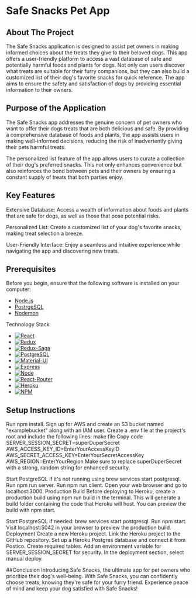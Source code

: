 # Safe Snacks Pet App

## About The Project
The Safe Snacks application is designed to assist pet owners in making informed choices about the treats they give to their beloved dogs. This app offers a user-friendly platform to access a vast database of safe and potentially harmful foods and plants for dogs. Not only can users discover what treats are suitable for their furry companions, but they can also build a customized list of their dog's favorite snacks for quick reference. The app aims to ensure the safety and satisfaction of dogs by providing essential information to their owners.

## Purpose of the Application
The Safe Snacks app addresses the genuine concern of pet owners who want to offer their dogs treats that are both delicious and safe. By providing a comprehensive database of foods and plants, the app assists users in making well-informed decisions, reducing the risk of inadvertently giving their pets harmful treats.

The personalized list feature of the app allows users to curate a collection of their dog's preferred snacks. This not only enhances convenience but also reinforces the bond between pets and their owners by ensuring a constant supply of treats that both parties enjoy.

## Key Features
Extensive Database: Access a wealth of information about foods and plants that are safe for dogs, as well as those that pose potential risks.

Personalized List: Create a customized list of your dog's favorite snacks, making treat selection a breeze.

User-Friendly Interface: Enjoy a seamless and intuitive experience while navigating the app and discovering new treats.

## Prerequisites
Before you begin, ensure that the following software is installed on your computer:


- [Node.js](https://nodejs.org/en/)
- [PostrgeSQL](https://www.postgresql.org/)
- [Nodemon](https://nodemon.io/)



Technology Stack
- [![React][react.js]][react-url]
- [![Redux][redux.js]][redux-url]
- [![Redux-Saga][redux-saga.js]][redux-saga-url]
- [![PostgreSQL][postgresql]][postgresql-url]
- [![Material-UI][material-ui]][material-ui-url]
- [![Express][express.js]][express-url]
- [![Node][node.js]][node-url]
- [![React-Router][react-router]][react-router-url]
- [![Heroku][heroku]][heroku-url]
- [![NPM][npm]][npm-url]

  
## Setup Instructions
Run npm install.
Sign up for AWS and create an S3 bucket named "examplebucket" along with an IAM user.
Create a .env file at the project's root and include the following lines:
make file
Copy code
SERVER_SESSION_SECRET=superDuperSecret
AWS_ACCESS_KEY_ID=EnterYourAccessKeyID
AWS_SECRET_ACCESS_KEY=EnterYourSecretAccessKey
AWS_REGION=EnterYourRegion
Make sure to replace superDuperSecret with a strong, random string for enhanced security.

Start PostgreSQL if it's not running using brew services start postgresql.
Run npm run server.
Run npm run client.
Open your web browser and go to localhost:3000.
Production Build
Before deploying to Heroku, create a production build using npm run build in the terminal. This will generate a build folder containing the code that Heroku will host. You can preview the build with npm start.

Start PostgreSQL if needed: brew services start postgresql.
Run npm start.
Visit localhost:5042 in your browser to preview the production build.
Deployment
Create a new Heroku project.
Link the Heroku project to the GitHub repository.
Set up a Heroku Postgres database and connect it from Postico.
Create required tables.
Add an environment variable for SERVER_SESSION_SECRET for security.
In the deployment section, select manual deploy.

##Conclusion
Introducing Safe Snacks, the ultimate app for pet owners who prioritize their dog's well-being. With Safe Snacks, you can confidently choose treats, knowing they're safe for your furry friend. Experience peace of mind and keep your dog satisfied with Safe Snacks!



<!-- MARKDOWN LINKS & IMAGES -->
<!-- https://www.markdownguide.org/basic-syntax/#reference-style-links -->


[react.js]: https://img.shields.io/badge/React-20232A?style=for-the-badge&logo=react&logoColor=61DAFB
[react-url]: https://reactjs.org/
[redux.js]: https://img.shields.io/badge/Redux-593D88?style=for-the-badge&logo=redux&logoColor=white
[redux-url]: https://redux.js.org/
[postgresql]: https://img.shields.io/badge/PostgreSQL-316192?style=for-the-badge&logo=postgresql&logoColor=white
[postgresql-url]: https://www.postgresql.org/
[redux-saga.js]: https://img.shields.io/badge/Redux%20saga-86D46B?style=for-the-badge&logo=redux%20saga&logoColor=999999
[redux-saga-url]: https://redux-saga.js.org/
[material-ui]: https://img.shields.io/badge/Material%20UI-007FFF?style=for-the-badge&logo=mui&logoColor=white
[material-ui-url]: https://mui.com/
[heroku]: https://img.shields.io/badge/Heroku-430098?style=for-the-badge&logo=heroku&logoColor=white
[heroku-url]: https://heroku.com
[node.js]: https://img.shields.io/badge/Node.js-339933?style=for-the-badge&logo=nodedotjs&logoColor=white
[node-url]: https://nodejs.org/en/
[express.js]: https://img.shields.io/badge/Express.js-000000?style=for-the-badge&logo=express&logoColor=white
[express-url]: https://expressjs.com/
[npm]: https://img.shields.io/badge/npm-CB3837?style=for-the-badge&logo=npm&logoColor=white
[npm-url]: https://www.npmjs.com
[react-router]: https://img.shields.io/badge/React_Router-CA4245?style=for-the-badge&logo=react-router&logoColor=white
[react-router-url]: https://react-router.js.org/
